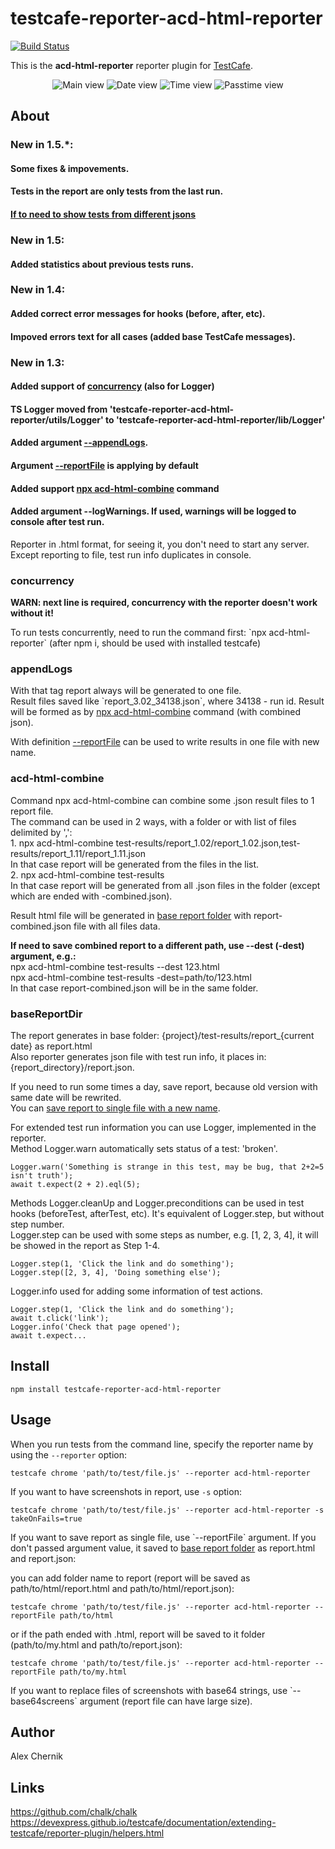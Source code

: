 # testcafe-reporter-acd-html-reporter
[![Build Status](https://travis-ci.org/Arg/testcafe-reporter-acd-html-reporter.svg)](https://github.com/oromis1508/testcafe-reporter)

This is the **acd-html-reporter** reporter plugin for [TestCafe](http://devexpress.github.io/testcafe).

<p align="center">
    <img src="https://raw.github.com/oromis1508/testcafe-reporter/master/media/Main.png" alt="Main view" />
    <img src="https://raw.github.com/oromis1508/testcafe-reporter/master/media/Date.png" alt="Date view" />
    <img src="https://raw.github.com/oromis1508/testcafe-reporter/master/media/Time.png" alt="Time view" />
    <img src="https://raw.github.com/oromis1508/testcafe-reporter/master/media/Passtime.png" alt="Passtime view" />
</p>

## About
### New in 1.5.*:
#### Some fixes & impovements.
#### Tests in the report are only tests from the last run.
#### <a href="#appendLogs">If to need to show tests from different jsons</a>

### New in 1.5:
#### Added statistics about previous tests runs.

### New in 1.4:
#### Added correct error messages for hooks (before, after, etc).
#### Impoved errors text for all cases (added base TestCafe messages).

### New in 1.3:
#### Added support of <a href="#concurrency">concurrency</a> (also for Logger)
#### TS Logger moved from 'testcafe-reporter-acd-html-reporter/utils/Logger' to 'testcafe-reporter-acd-html-reporter/lib/Logger'
#### Added argument <a href="#appendLogs">--appendLogs</a>. 
#### Argument <a href="#saveToFile">--reportFile</a> is applying by default
#### Added support <a href="#acd-html-combine">npx acd-html-combine</a> command
#### Added argument --logWarnings. If used, warnings will be logged to console after test run.

Reporter in .html format, for seeing it, you don't need to start any server. Except reporting to file, test run info duplicates in console.

### concurrency
<p id="concurrency">
<b>WARN: next line is required, concurrency with the reporter doesn't work without it!</b>
<p>To run tests concurrently, need to run the command first: `npx acd-html-reporter` (after npm i, should be used with installed testcafe)</p>
</p>

### appendLogs
<p id="appendLogs">
With that tag report always will be generated to one file.<br>
Result files saved like `report_3.02_34138.json`, where 34138 - run id. Result will be formed as by <a href="#acd-html-combine">npx acd-html-combine</a> command (with combined json).

With definition <a href="#saveToFile">--reportFile</a> can be used to write results in one file with new name.
</p>

### acd-html-combine
<p id="acd-html-combine">
Command npx acd-html-combine can combine some .json result files to 1 report file.<br>
The command can be used in 2 ways, with a folder or with list of files delimited by ',':<br>
1. npx acd-html-combine test-results/report_1.02/report_1.02.json,test-results/report_1.11/report_1.11.json<br>
In that case report will be generated from the files in the list.<br>
2. npx acd-html-combine test-results<br>
In that case report will be generated from all .json files in the folder (except which are ended with -combined.json).

Result html file will be generated in <a href="#baseReportDir">base report folder</a> with report-combined.json file with all files data.

<b>If need to save combined report to a different path, use --dest (-dest) argument, e.g.:</b><br>
npx acd-html-combine test-results --dest 123.html<br>
npx acd-html-combine test-results -dest=path/to/123.html<br>
In that case report-combined.json will be in the same folder. 
</p>

### baseReportDir
<p id="baseReportDir">
The report generates in base folder: {project}/test-results/report_{current date} as report.html<br>
Also reporter generates json file with test run info, it places in: {report_directory}/report.json.
</p>

If you need to run some times a day, save report, because old version with same date will be rewrited.<br>
You can <a href="#saveToFile">save report to single file with a new name</a>.

For extended test run information you can use Logger, implemented in the reporter.<br>
Method Logger.warn automatically sets status of a test: 'broken'.
```
Logger.warn('Something is strange in this test, may be bug, that 2+2=5 isn't truth');
await t.expect(2 + 2).eql(5);
```

Methods Logger.cleanUp and Logger.preconditions can be used in test hooks (beforeTest, afterTest, etc). It's equivalent of Logger.step, but without step number.<br>
Logger.step can be used with some steps as number, e.g. [1, 2, 3, 4], it will be showed in the report as Step 1-4.
```
Logger.step(1, 'Click the link and do something');
Logger.step([2, 3, 4], 'Doing something else');
```

Logger.info used for adding some information of test actions.
```
Logger.step(1, 'Click the link and do something');
await t.click('link');
Logger.info('Check that page opened');
await t.expect...
```

## Install

```
npm install testcafe-reporter-acd-html-reporter
```

## Usage

When you run tests from the command line, specify the reporter name by using the `--reporter` option:

```
testcafe chrome 'path/to/test/file.js' --reporter acd-html-reporter
```

If you want to have screenshots in report, use `-s` option:

```
testcafe chrome 'path/to/test/file.js' --reporter acd-html-reporter -s takeOnFails=true
```

<p id="saveToFile">
If you want to save report as single file, use `--reportFile` argument. If you don't passed argument value, it saved to <a href="#baseReportDir">base report folder</a> as report.html and report.json:
</p>

you can add folder name to report (report will be saved as path/to/html/report.html and path/to/html/report.json):

```
testcafe chrome 'path/to/test/file.js' --reporter acd-html-reporter --reportFile path/to/html
```

or if the path ended with .html, report will be saved to it folder (path/to/my.html and path/to/report.json):

```
testcafe chrome 'path/to/test/file.js' --reporter acd-html-reporter --reportFile path/to/my.html
```

<p id="screenshots">
If you want to replace files of screenshots with base64 strings, use `--base64screens` argument (report file can have large size).
</p>

## Author
 Alex Chernik

## Links
https://github.com/chalk/chalk
https://devexpress.github.io/testcafe/documentation/extending-testcafe/reporter-plugin/helpers.html
